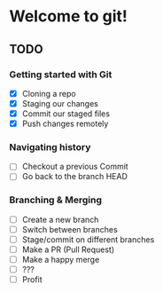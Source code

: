 # Welcome to git!

## TODO

### Getting started with Git

- [x] Cloning a repo
- [x] Staging our changes
- [x] Commit our staged files
- [x] Push changes remotely

### Navigating history

- [ ] Checkout a previous Commit
- [ ] Go back to the branch HEAD

### Branching & Merging

- [ ] Create a new branch
- [ ] Switch between branches
- [ ] Stage/commit on different branches
- [ ] Make a PR (Pull Request)
- [ ] Make a happy merge
- [ ] ???
- [ ] Profit
